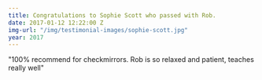 ```yaml
---
title: Congratulations to Sophie Scott who passed with Rob.
date: 2017-01-12 12:22:00 Z
img-url: "/img/testimonial-images/sophie-scott.jpg"
year: 2017
---
```


"100% recommend for checkmirrors. Rob is so relaxed and patient, teaches really well"
